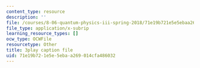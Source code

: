 ```yaml
---
content_type: resource
description: ''
file: /courses/8-06-quantum-physics-iii-spring-2018/71e19b721e5e5ebaa269014cfa486032_KYabRbRR-dU.vtt
file_type: application/x-subrip
learning_resource_types: []
ocw_type: OCWFile
resourcetype: Other
title: 3play caption file
uid: 71e19b72-1e5e-5eba-a269-014cfa486032
---
```

